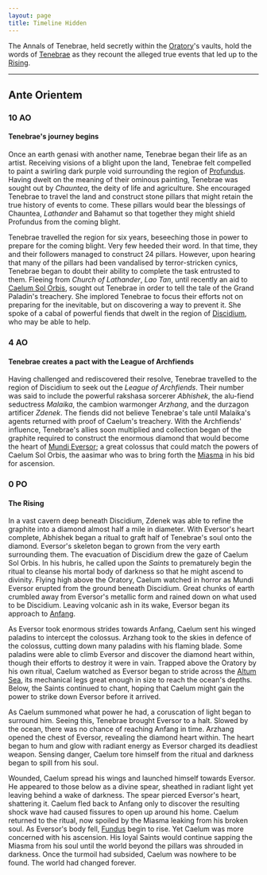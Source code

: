 ```yaml
---
layout: page
title: Timeline Hidden
---
```


The Annals of Tenebrae, held secretly within the [Oratory](locations#the-oratory)'s vaults, hold the words of [Tenebrae](lore#tenebrae) as they recount the alleged true events that led up to the [Rising](timeline#the-rising).

---

## **Ante Orientem**

### 10 AO

#### **Tenebrae's journey begins**

Once an earth genasi with another name, Tenebrae began their life as an artist. Receiving visions of a blight upon the land, Tenebrae felt compelled to paint a swirling dark purple void surrounding the region of [Profundus](locations#profundus). Having dwelt on the meaning of their ominous painting, Tenebrae was sought out by *Chauntea*, the deity of life and agriculture. She encouraged Tenebrae to travel the land and construct stone pillars that might retain the true history of events to come. These pillars would bear the blessings of Chauntea, *Lathander* and Bahamut so that together they might shield Profundus from the coming blight.

Tenebrae travelled the region for six years, beseeching those in power to prepare for the coming blight. Very few heeded their word. In that time, they and their followers managed to construct 24 pillars. However, upon hearing that many of the pillars had been vandalised by terror-stricken cynics, Tenebrae began to doubt their ability to complete the task entrusted to them. Fleeing from *Church of Lathander*, *Lao Tan*, until recently an aid to [Caelum Sol Orbis](lore#caelum-sol-orbis), sought out Tenebrae in order to tell the tale of the Grand Paladin's treachery. She implored Tenebrae to focus their efforts not on preparing for the inevitable, but on discovering a way to prevent it. She spoke of a cabal of powerful fiends that dwelt in the region of [Discidium](locations#discidium), who may be able to help.

### 4 AO

#### **Tenebrae creates a pact with the League of Archfiends**

Having challenged and rediscovered their resolve, Tenebrae travelled to the region of Discidium to seek out the *League of Archfiends*. Their number was said to include the powerful rakshasa sorcerer *Abhishek*, the alu-fiend seductress *Malaika*, the cambion warmonger *Arzhang*, and the durzagon artificer *Zdenek*. The fiends did not believe Tenebrae's tale until Malaika's agents returned with proof of Caelum's treachery. With the Archfiends' influence, Tenebrae's allies soon multiplied and collection began of the graphite required to construct the enormous diamond that would become the heart of [Mundi Eversor](lore#mundi-eversor); a great colossus that could match the powers of Caelum Sol Orbis, the aasimar who was to bring forth the [Miasma](lore#the-miasma) in his bid for ascension.

### 0 PO

#### **The Rising**

In a vast cavern deep beneath Discidium, Zdenek was able to refine the graphite into a diamond almost half a mile in diameter. With Eversor's heart complete, Abhishek began a ritual to graft half of Tenebrae's soul onto the diamond. Eversor's skeleton began to grown from the very earth surrounding them. The evacuation of Discidium drew the gaze of Caelum Sol Orbis. In his hubris, he called upon the *Saints* to prematurely begin the ritual to cleanse his mortal body of darkness so that he might ascend to divinity. Flying high above the Oratory, Caelum watched in horror as Mundi Eversor erupted from the ground beneath Discidium. Great chunks of earth crumbled away from Eversor's metallic form and rained down on what used to be Discidium. Leaving volcanic ash in its wake, Eversor began its approach to [Anfang](locations#caelums-landing).

As Eversor took enormous strides towards Anfang, Caelum sent his winged paladins to intercept the colossus. Arzhang took to the skies in defence of the colossus, cutting down many paladins with his flaming blade. Some paladins were able to climb Eversor and discover the diamond heart within, though their efforts to destroy it were in vain. Trapped above the Oratory by his own ritual, Caelum watched as Eversor began to stride across the [Altum Sea](locations#altum-sea), its mechanical legs great enough in size to reach the ocean's depths. Below, the Saints continued to chant, hoping that Caelum might gain the power to strike down Eversor before it arrived.

As Caelum summoned what power he had, a coruscation of light began to surround him. Seeing this, Tenebrae brought Eversor to a halt. Slowed by the ocean, there was no chance of reaching Anfang in time. Arzhang opened the chest of Eversor, revealing the diamond heart within. The heart began to hum and glow with radiant energy as Eversor charged its deadliest weapon. Sensing danger, Caelum tore himself from the ritual and darkness began to spill from his soul.

Wounded, Caelum spread his wings and launched himself towards Eversor. He appeared to those below as a divine spear, sheathed in radiant light yet leaving behind a wake of darkness. The spear pierced Eversor's heart, shattering it. Caelum fled back to Anfang only to discover the resulting shock wave had caused fissures to open up around his home. Caelum returned to the ritual, now spoiled by the Miasma leaking from his broken soul. As Eversor's body fell, [Fundus](lore#fundus) begin to rise. Yet Caelum was more concerned with his ascension. His loyal Saints would continue sapping the Miasma from his soul until the world beyond the pillars was shrouded in darkness. Once the turmoil had subsided, Caelum was nowhere to be found. The world had changed forever.
